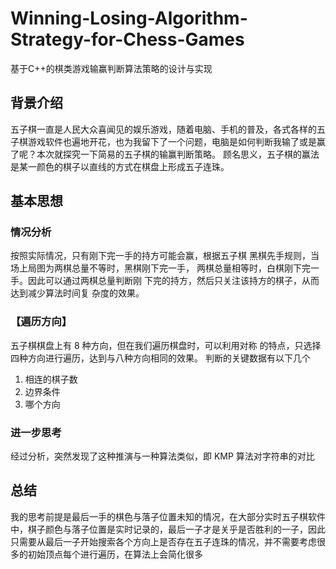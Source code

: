 # Winning-Losing-Algorithm-Strategy-for-Chess-Games
基于C++的棋类游戏输赢判断算法策略的设计与实现
## 背景介绍
五子棋一直是人民大众喜闻见的娱乐游戏，随着电脑、手机的普及，各式各样的五子棋游戏软件也遍地开花，也为我留下了一个问题，电脑是如何判断我输了或是赢了呢？本次就探究一下简易的五子棋的输赢判断策略。
顾名思义，五子棋的赢法是某一颜色的棋子以直线的方式在棋盘上形成五子连珠。
## 基本思想
### 情况分析
按照实际情况，只有刚下完一手的持方可能会赢，根据五子棋
黑棋先手规则，当场上局图为两棋总量不等时，黑棋刚下完一手，
两棋总量相等时，白棋刚下完一手。因此可以通过两棋总量判断刚
下完的持方，然后只关注该持方的棋子，从而达到减少算法时间复
杂度的效果。
### 【遍历方向】
五子棋棋盘上有 8 种方向，但在我们遍历棋盘时，可以利用对称
的特点，只选择四种方向进行遍历，达到与八种方向相同的效果。
判断的关键数据有以下几个
1. 相连的棋子数
2. 边界条件
3. 哪个方向
### 进一步思考
经过分析，突然发现了这种推演与一种算法类似，即 KMP 算法对字符串的对比
## 总结
我的思考前提是最后一手的棋色与落子位置未知的情况，在大部分实时五子棋软件中，棋子颜色与落子位置是实时记录的，最后一子才是关乎是否胜利的一子，因此只需要从最后一子开始搜索各个方向上是否存在五子连珠的情况，并不需要考虑很多的初始顶点每个进行遍历，在算法上会简化很多
